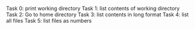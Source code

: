 Task 0: print working directory
Task 1: list contents of working directory
Task 2: Go to home directory
Task 3: list contents in long format
Task 4: list all files
Task 5: list files as numbers
